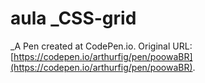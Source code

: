 # aula _CSS-grid
 _A Pen created at CodePen.io. Original URL: [https://codepen.io/arthurfig/pen/poowaBR](https://codepen.io/arthurfig/pen/poowaBR).

 